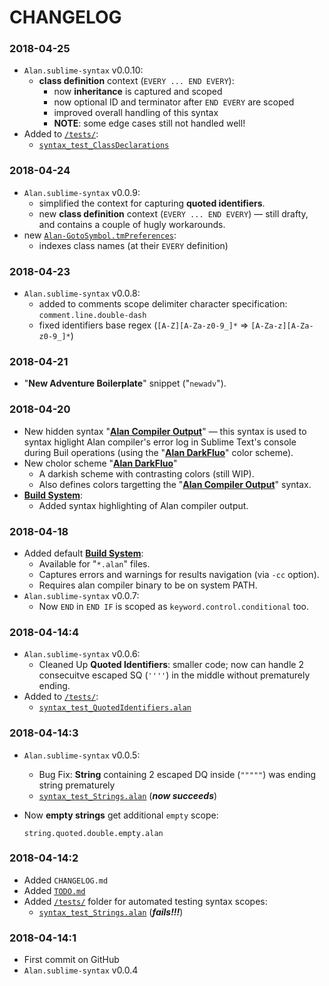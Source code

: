 # CHANGELOG

### 2018-04-25

- `Alan.sublime-syntax` v0.0.10:
    + __class definition__ context (`EVERY ... END EVERY`):
        * now __inheritance__ is captured and scoped
        * now optional ID and terminator after `END EVERY` are scoped
        * improved overall handling of this syntax
        * __NOTE__: some edge cases still not handled well!
- Added to [`/tests/`][tests]:
    + [`syntax_test_ClassDeclarations`][test_ClassDeclarations]

[test_ClassDeclarations]: ./tests/syntax_test_ClassDeclarations.alan "Open file..."


### 2018-04-24

- `Alan.sublime-syntax` v0.0.9:
    + simplified the context for capturing __quoted identifiers__.
    + new __class definition__ context (`EVERY ... END EVERY`) — still drafty, and contains a couple of hugly workarounds.
- new [`Alan-GotoSymbol.tmPreferences`][GotoSymbol]:
    + indexes class names (at their `EVERY` definition)

[GotoSymbol]: ./Alan-GotoSymbol.tmPreferences "view GotoSymbol settings file"

### 2018-04-23

- `Alan.sublime-syntax` v0.0.8:
    - added to comments scope delimiter character specification: `comment.line.double-dash`
    - fixed identifiers base regex (`[A-Z][A-Za-z0-9_]*` => `[A-Za-z][A-Za-z0-9_]*`)

### 2018-04-21

- "__New Adventure Boilerplate__" snippet ("`newadv`").

### 2018-04-20

- New hidden syntax "__[Alan Compiler Output]__" — this syntax is used to syntax higlight Alan compiler's error log in Sublime Text's console during Buil operations (using the "__[Alan DarkFluo]__" color scheme).
- New cholor scheme "__[Alan DarkFluo]__"
    + A darkish scheme with contrasting colors (still WIP).
    + Also defines colors targetting the "__[Alan Compiler Output]__" syntax.
- __[Build System]__:
    + Added syntax highlighting of Alan compiler output.

[Alan Compiler Output]: ./Alan%20Compiler%20Output.sublime-syntax "view syntax source file"
[Alan DarkFluo]: ./Alan%20DarkFluo.sublime-color-scheme "view color scheme source file"

### 2018-04-18

- Added default __[Build System]__:
    +  Available for "`*.alan`" files.
    +  Captures errors and warnings for results navigation (via `-cc` option).
    +  Requires alan compiler binary to be on system PATH.
- `Alan.sublime-syntax` v0.0.7:
    + Now `END` in `END IF` is scoped as `keyword.control.conditional` too.

[Build System]: ./Alan.sublime-build "view build system source file"

### 2018-04-14:4

- `Alan.sublime-syntax` v0.0.6:
    + Cleaned Up __Quoted Identifiers__: smaller code; now can handle  2 consecuitve escaped SQ (`''''`) in the middle without prematurely ending.
- Added to [`/tests/`][tests]:
    + [`syntax_test_QuotedIdentifiers.alan`][test_QuotedIdentifiers]


### 2018-04-14:3

- `Alan.sublime-syntax` v0.0.5:
    + Bug Fix: __String__ containing 2 escaped DQ inside (`"""""`) was ending string prematurely
    + [`syntax_test_Strings.alan`][test_Strings] (_**now succeeds**_)
- Now __empty strings__ get additional `empty` scope:

    ```
    string.quoted.double.empty.alan
    ```

### 2018-04-14:2

- Added `CHANGELOG.md`
- Added [`TODO.md`](./TODO.md)
- Added [`/tests/`][tests] folder for automated testing syntax scopes:
    + [`syntax_test_Strings.alan`][test_Strings] (_**fails!!!**_)


### 2018-04-14:1

- First commit on GitHub
- `Alan.sublime-syntax` v0.0.4


[tests]: ./tests/ "See 'tests' folder"
[test_Strings]: ./tests/syntax_test_Strings.alan "Open file..."
[test_QuotedIdentifiers]: ./tests/syntax_test_QuotedIdentifiers.alan "Open file..."

